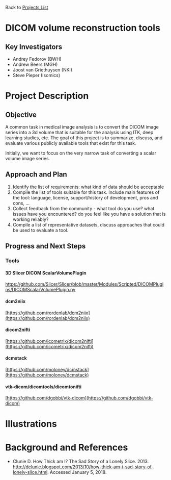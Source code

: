 Back to [Projects List](../../README.md#ProjectsList)

# DICOM volume reconstruction tools

## Key Investigators

- Andrey Fedorov (BWH)
- Andrew Beers (MGH)
- Joost van Griethuysen (NKI)
- Steve Pieper (Isomics)

# Project Description

## Objective

A common task in medical image analysis is to convert the DICOM image series into a 3d volume that is suitable for the analysis using ITK, deep learning studies, etc. The goal of this project is to summarize, discuss, and evaluate various publicly available tools that exist for this task.

Initially, we want to focus on the very narrow task of converting a scalar volume image series.

## Approach and Plan

1. Identify the list of requirements: what kind of data should be acceptable
1. Compile the list of tools suitable for this task. Include main features of the tool: language, license, support/history of development, pros and cons, ...
1. Collect feedback from the community - what tool do you use? what issues have you encountered? do you feel like you have a solution that is working reliably?
2. Compile a list of representative datasets, discuss approaches that could be used to evaluate a tool.

## Progress and Next Steps

### Tools

#### 3D Slicer DICOM ScalarVolumePlugin

[https://github.com/Slicer/Slicer/blob/master/Modules/Scripted/DICOMPlugins/DICOMScalarVolumePlugin.py
](https://github.com/Slicer/Slicer/blob/master/Modules/Scripted/DICOMPlugins/DICOMScalarVolumePlugin.py)

#### dcm2niix

[https://github.com/rordenlab/dcm2niix](https://github.com/rordenlab/dcm2niix)

#### dicom2nifti

[https://github.com/icometrix/dicom2nifti](https://github.com/icometrix/dicom2nifti)

#### dcmstack

[https://github.com/moloney/dcmstack](https://github.com/moloney/dcmstack)

<!--Describe progress and next steps in a few bullet points as you are making progress.-->

#### vtk-dicom/dicomtools/dicomtonifti

[https://github.com/dgobbi/vtk-dicom](https://github.com/dgobbi/vtk-dicom)

# Illustrations

<!--Add pictures and links to videos that demonstrate what has been accomplished.-->

# Background and References

* Clunie D. How Thick am I? The Sad Story of a Lonely Slice. 2013. http://dclunie.blogspot.com/2013/10/how-thick-am-i-sad-story-of-lonely-slice.html. Accessed January 5, 2018.
